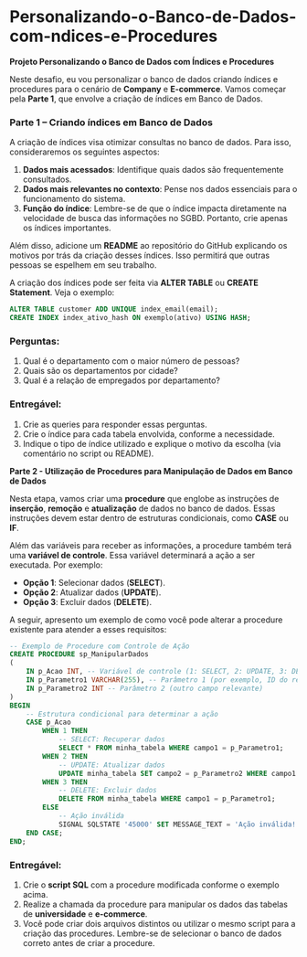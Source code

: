 # Personalizando-o-Banco-de-Dados-com-ndices-e-Procedures
**Projeto Personalizando o Banco de Dados com Índices e Procedures**

Neste desafio, eu vou personalizar o banco de dados criando índices e procedures para o cenário de **Company** e **E-commerce**. Vamos começar pela **Parte 1**, que envolve a criação de índices em Banco de Dados.

### Parte 1 – Criando índices em Banco de Dados

A criação de índices visa otimizar consultas no banco de dados. Para isso, consideraremos os seguintes aspectos:

1. **Dados mais acessados**: Identifique quais dados são frequentemente consultados.
2. **Dados mais relevantes no contexto**: Pense nos dados essenciais para o funcionamento do sistema.
3. **Função do índice**: Lembre-se de que o índice impacta diretamente na velocidade de busca das informações no SGBD. Portanto, crie apenas os índices importantes.

Além disso, adicione um **README** ao repositório do GitHub explicando os motivos por trás da criação desses índices. Isso permitirá que outras pessoas se espelhem em seu trabalho.

A criação dos índices pode ser feita via **ALTER TABLE** ou **CREATE Statement**. Veja o exemplo:

```sql
ALTER TABLE customer ADD UNIQUE index_email(email);
CREATE INDEX index_ativo_hash ON exemplo(ativo) USING HASH;
```

### Perguntas:

1. Qual é o departamento com o maior número de pessoas?
2. Quais são os departamentos por cidade?
3. Qual é a relação de empregados por departamento?

### Entregável:

1. Crie as queries para responder essas perguntas.
2. Crie o índice para cada tabela envolvida, conforme a necessidade.
3. Indique o tipo de índice utilizado e explique o motivo da escolha (via comentário no script ou README).

**Parte 2 - Utilização de Procedures para Manipulação de Dados em Banco de Dados**

Nesta etapa, vamos criar uma **procedure** que englobe as instruções de **inserção**, **remoção** e **atualização** de dados no banco de dados. Essas instruções devem estar dentro de estruturas condicionais, como **CASE** ou **IF**.

Além das variáveis para receber as informações, a procedure também terá uma **variável de controle**. Essa variável determinará a ação a ser executada. Por exemplo:
- **Opção 1**: Selecionar dados (**SELECT**).
- **Opção 2**: Atualizar dados (**UPDATE**).
- **Opção 3**: Excluir dados (**DELETE**).

A seguir, apresento um exemplo de como você pode alterar a procedure existente para atender a esses requisitos:

```sql
-- Exemplo de Procedure com Controle de Ação
CREATE PROCEDURE sp_ManipularDados
(
    IN p_Acao INT, -- Variável de controle (1: SELECT, 2: UPDATE, 3: DELETE)
    IN p_Parametro1 VARCHAR(255), -- Parâmetro 1 (por exemplo, ID do registro)
    IN p_Parametro2 INT -- Parâmetro 2 (outro campo relevante)
)
BEGIN
    -- Estrutura condicional para determinar a ação
    CASE p_Acao
        WHEN 1 THEN
            -- SELECT: Recuperar dados
            SELECT * FROM minha_tabela WHERE campo1 = p_Parametro1;
        WHEN 2 THEN
            -- UPDATE: Atualizar dados
            UPDATE minha_tabela SET campo2 = p_Parametro2 WHERE campo1 = p_Parametro1;
        WHEN 3 THEN
            -- DELETE: Excluir dados
            DELETE FROM minha_tabela WHERE campo1 = p_Parametro1;
        ELSE
            -- Ação inválida
            SIGNAL SQLSTATE '45000' SET MESSAGE_TEXT = 'Ação inválida!';
    END CASE;
END;
```

### Entregável:

1. Crie o **script SQL** com a procedure modificada conforme o exemplo acima.
2. Realize a chamada da procedure para manipular os dados das tabelas de **universidade** e **e-commerce**.
3. Você pode criar dois arquivos distintos ou utilizar o mesmo script para a criação das procedures. Lembre-se de selecionar o banco de dados correto antes de criar a procedure.
